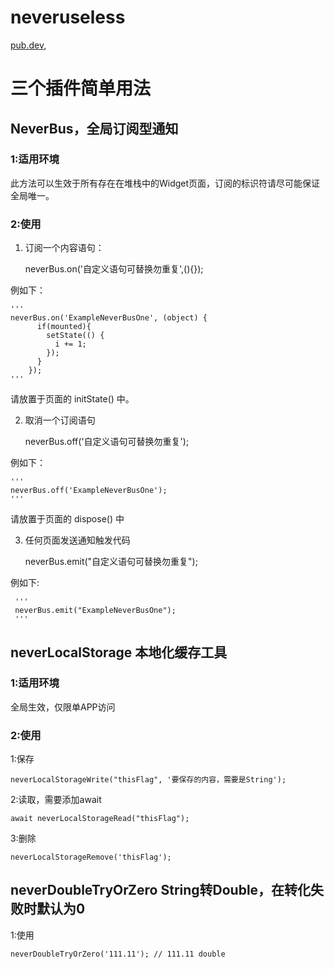 # neveruseless

[pub.dev](https://pub.flutter-io.cn/packages?q=neveruseless),

# 三个插件简单用法

## NeverBus，全局订阅型通知

### 1:适用环境

此方法可以生效于所有存在在堆栈中的Widget页面，订阅的标识符请尽可能保证全局唯一。

### 2:使用

1. 订阅一个内容语句：


    neverBus.on('自定义语句可替换勿重复',(){});
    
    
例如下：


    '''
    neverBus.on('ExampleNeverBusOne', (object) {
          if(mounted){
            setState(() {
              i += 1;
            });
          }
        });
    '''

请放置于页面的   initState()  中。


2. 取消一个订阅语句


    neverBus.off('自定义语句可替换勿重复'); 
    
    
 例如下：
 
    '''
    neverBus.off('ExampleNeverBusOne');
    '''
    
 请放置于页面的 dispose()  中
 
 
 3. 任何页面发送通知触发代码
 
 
    neverBus.emit("自定义语句可替换勿重复");
    
 例如下:
 
 
     '''
     neverBus.emit("ExampleNeverBusOne");
     '''
 
 
 ## neverLocalStorage 本地化缓存工具
 
 
### 1:适用环境

全局生效，仅限单APP访问

### 2:使用

1:保存

    neverLocalStorageWrite("thisFlag", '要保存的内容，需要是String');
    
2:读取，需要添加await

    await neverLocalStorageRead("thisFlag");
    
3:删除

    neverLocalStorageRemove('thisFlag');
    
    
## neverDoubleTryOrZero String转Double，在转化失败时默认为0

1:使用

    neverDoubleTryOrZero('111.11'); // 111.11 double